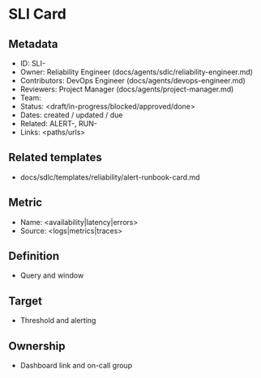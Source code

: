 # SLI Card

## Metadata

- ID: SLI-<id>
- Owner: Reliability Engineer (docs/agents/sdlc/reliability-engineer.md)
- Contributors: DevOps Engineer (docs/agents/devops-engineer.md)
- Reviewers: Project Manager (docs/agents/project-manager.md)
- Team: <team>
- Status: <draft/in-progress/blocked/approved/done>
- Dates: created <YYYY-MM-DD> / updated <YYYY-MM-DD> / due <YYYY-MM-DD>
- Related: ALERT-<id>, RUN-<id>
- Links: <paths/urls>

## Related templates

- docs/sdlc/templates/reliability/alert-runbook-card.md

## Metric

- Name: <availability|latency|errors>
- Source: <logs|metrics|traces>

## Definition

- Query and window

## Target

- Threshold and alerting

## Ownership

- Dashboard link and on-call group
